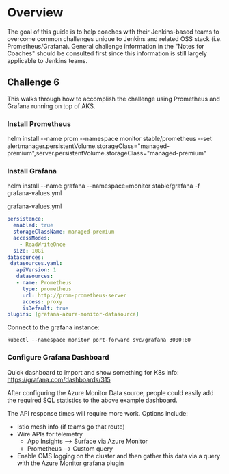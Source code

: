 # Overview

The goal of this guide is to help coaches with their Jenkins-based teams to overcome common challenges unique to Jenkins and related OSS stack (i.e. Prometheus/Grafana).  General challenge information in the "Notes for Coaches" should be consulted first  since this information is still largely applicable to Jenkins teams.

## Challenge 6

This walks through how to accomplish the challenge using Prometheus and Grafana running on top of AKS.

### Install Prometheus

helm install --name prom --namespace monitor stable/prometheus --set alertmanager.persistentVolume.storageClass="managed-premium",server.persistentVolume.storageClass="managed-premium"

### Install Grafana

helm install --name grafana --namespace=monitor stable/grafana -f grafana-values.yml

grafana-values.yml

```yaml
persistence:
  enabled: true
  storageClassName: managed-premium
  accessModes:
    - ReadWriteOnce
  size: 10Gi
datasources:
 datasources.yaml:
   apiVersion: 1
   datasources:
   - name: Prometheus
     type: prometheus
     url: http://prom-prometheus-server
     access: proxy
     isDefault: true
plugins: [grafana-azure-monitor-datasource]
```

Connect to the grafana instance:

`kubectl --namespace monitor port-forward svc/grafana 3000:80`

### Configure Grafana Dashboard

Quick dashboard to import and show something for K8s info:
<https://grafana.com/dashboards/315>

After configuring the Azure Monitor Data source, people could easily add the required SQL statistics to the above example dashboard.

The API response times will require more work.  Options include:

- Istio mesh info (if teams go that route)
- Wire APIs for telemetry
    - App Insights --> Surface via Azure Monitor
    - Prometheus --> Custom query
- Enable OMS logging on the cluster and then gather this data via a query with the Azure Monitor grafana plugin
